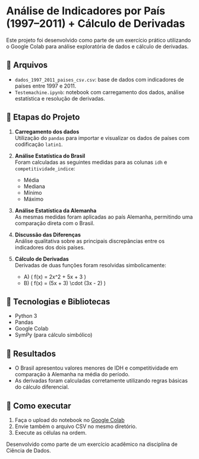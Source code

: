 # Análise de Indicadores por País (1997–2011) + Cálculo de Derivadas

Este projeto foi desenvolvido como parte de um exercício prático utilizando o Google Colab para análise exploratória de dados e cálculo de derivadas.

## 📁 Arquivos

- `dados_1997_2011_paises_csv.csv`: base de dados com indicadores de países entre 1997 e 2011.
- `Testemachine.ipynb`: notebook com carregamento dos dados, análise estatística e resolução de derivadas.

## 🚀 Etapas do Projeto

1. **Carregamento dos dados**  
   Utilização do `pandas` para importar e visualizar os dados de países com codificação `latin1`.

2. **Análise Estatística do Brasil**  
   Foram calculadas as seguintes medidas para as colunas `idh` e `competitividade_indice`:  
   - Média  
   - Mediana  
   - Mínimo  
   - Máximo  

3. **Análise Estatística da Alemanha**  
   As mesmas medidas foram aplicadas ao país Alemanha, permitindo uma comparação direta com o Brasil.

4. **Discussão das Diferenças**  
   Análise qualitativa sobre as principais discrepâncias entre os indicadores dos dois países.

5. **Cálculo de Derivadas**  
   Derivadas de duas funções foram resolvidas simbolicamente:
   - A) \( f(x) = 2x^2 + 5x + 3 \)
   - B) \( f(x) = (5x + 3) \cdot (3x - 2) \)

## 🧮 Tecnologias e Bibliotecas

- Python 3
- Pandas
- Google Colab
- SymPy (para cálculo simbólico)

## 📝 Resultados

- O Brasil apresentou valores menores de IDH e competitividade em comparação à Alemanha na média do período.
- As derivadas foram calculadas corretamente utilizando regras básicas do cálculo diferencial.

## 📌 Como executar

1. Faça o upload do notebook no [Google Colab](https://colab.research.google.com/)
2. Envie também o arquivo CSV no mesmo diretório.
3. Execute as células na ordem.

Desenvolvido como parte de um exercício acadêmico na disciplina de Ciência de Dados.

